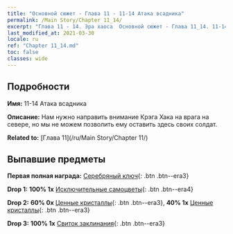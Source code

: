 ```yaml
---
title: "Основной сюжет - Глава 11 - 11-14 Атака всадника"
permalink: /Main Story/Chapter 11_14/
excerpt: "Глава 11 - 14. Эра хаоса  Основной сюжет - Глава 11_14. 11-14 Атака всадника"
last_modified_at: 2021-03-30
locale: ru
ref: "Chapter 11_14.md"
toc: false
classes: wide
---
```


## Подробности

 **Имя:** 11-14 Атака всадника

 **Описание:** Нам нужно направить внимание Крэга Хака на врага на севере, но мы не можем позволить ему оставить здесь своих солдат.

 **Related to:** [Глава 11](/ru/Main Story/Chapter 11/)

## Выпавшие предметы

 **Первая полная награда:** [Серебряный ключ](/ru/Items/con_693/){: .btn .btn--era3}

 **Drop 1:** **100% 1x** [Исключительные самоцветы](/ru/Items/mat_37/){: .btn .btn--era4}

 **Drop 2:** **60% 0x** [Ценные кристаллы](/ru/Items/mat_31/){: .btn .btn--era3}, **40% 1x** [Ценные кристаллы](/ru/Items/mat_31/){: .btn .btn--era3}

 **Drop 3:** **100% 1x** [Свиток заклинания](/ru/Items/con_694/){: .btn .btn--era3}

